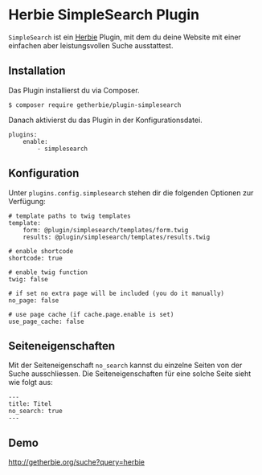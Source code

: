# Herbie SimpleSearch Plugin

`SimpleSearch` ist ein [Herbie](http://github.com/getherbie/herbie) Plugin, mit dem du deine Website mit einer einfachen
aber leistungsvollen Suche ausstattest.

## Installation

Das Plugin installierst du via Composer.

	$ composer require getherbie/plugin-simplesearch

Danach aktivierst du das Plugin in der Konfigurationsdatei.

    plugins:
        enable:
            - simplesearch


## Konfiguration

Unter `plugins.config.simplesearch` stehen dir die folgenden Optionen zur Verfügung:

    # template paths to twig templates 
    template:
        form: @plugin/simplesearch/templates/form.twig
        results: @plugin/simplesearch/templates/results.twig

    # enable shortcode
    shortcode: true

    # enable twig function
    twig: false
    
    # if set no extra page will be included (you do it manually)
    no_page: false
    
    # use page cache (if cache.page.enable is set)
    use_page_cache: false
    

## Seiteneigenschaften

Mit der Seiteneigenschaft `no_search` kannst du einzelne Seiten von der Suche ausschliessen. Die Seiteneigenschaften
für eine solche Seite sieht wie folgt aus:

    ---
    title: Titel
    no_search: true
    ---


## Demo

<http://getherbie.org/suche?query=herbie>
